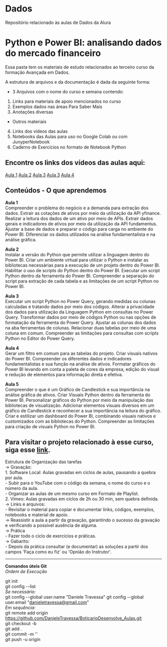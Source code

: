 # Dados
Repositório relacionado às aulas de Dados da Alura

# Python e Power BI: analisando dados do mercado financeiro

Essa pasta tem os materiais de estudo relacionados ao terceiro curso da formação Avançada em Dados.

A estrutura de arquivos e da documentação é dada da seguinte forma:  
- 3 Arquivos com o nome do curso e semana contendo:  
1. Links para materiais de apoio mencionados no curso  
2. Exemplos dados nas áreas Para Saber Mais  
3. Anotações diversas
- Outros materiais  
4. Links dos vídeos das aulas  
5. Notebooks das Aulas para uso no Google Colab ou com JunyperNotebook  
6. Caderno de Exercícios no formato de Notebook Python

## Encontre os links dos vídeos das aulas aqui:
[Aula 1]()
[Aula 2]()
[Aula 3]()
[Aula 3]()
[Aula 4]()

## Conteúdos - O que aprendemos  
**Aula 1**  
Compreender o problema do negócio e a demanda para extração dos dados.
Extrair as cotações de ativos por meio da utilização da API yfinance.
Realizar a leitura dos dados de um ativo por meio de APIs.
Extrair dados gerais e indicadores de ativos por meio da utilização da API fundamentus.
Ajustar a base de dados e preparar o código para carga no ambiente do Power BI.
Diferenciar os dados utilizados na análise fundamentalista e na análise gráfica.  

**Aula 2**  
Instalar a versão do Python que permite utilizar a linguagem dentro do Power BI.
Criar um ambiente virtual para utilizar o Python e instalar as bibliotecas necessárias para a execução de um projeto dentro do Power BI.
Habilitar o uso de scripts do Python dentro do Power BI.
Executar um script Python dentro da ferramenta do Power BI.
Compreender a separação do script para extração de cada tabela e as limitações de um script Python no Power BI.  

**Aula 3**  
Executar um script Python no Power Query, gerando medidas ou colunas calculadas e tratando dados por meio dos códigos.
Alterar a privacidade dos dados para utilização da Linguagem Python em consultas no Power Query.
Transformar dados por meio de códigos Python ou nas opções de formatação da ferramenta do Power Query.
Ajustar as colunas dos dados na aba ferramentas de colunas.
Relacionar duas tabelas por meio de uma coluna em comum.
Compreender as limitações para consultas com scripts Python no Editor do Power Query.  
   
**Aula 4**  
Gerar um filtro em comum para as tabelas do projeto.
Criar visuais nativos do Power BI.
Compreender os diferentes dados e indicadores fundamentalistas e sua função na análise de ativos.
Formatar gráficos do Power BI levando em conta a paleta de cores da empresa, edição do visual e redução de elementos para informação direta e efetiva.  

**Aula 5**  
Compreender o que é um Gráfico de Candlestick e sua importância na análise gráfica de ativos.
Criar Visuais Python dentro da ferramenta do Power BI.
Personalizar gráficos do Python por meio da manipulação das bibliotecas de visualização.
Adicionar elementos visuais diversos em um gráfico de Candlestick e reconhecer a sua importância na leitura do gráfico.
Criar e estilizar um dashboard do Power BI, combinando visuais nativos e customizados com as bibliotecas do Python.
Compreender as limitações para criação de visuais Python no Power BI.  

Para visitar o projeto relacionado à esse curso, siga esse [link]().  
-------------------------------------------------------------------------------------------
Estrutura de Organização das tarefas  
-> Gravação:  
    1. Software Local: Aulas gravadas em ciclos de aulas, pausando a quebra por aula.  
    - Subir para o YouTube com o código da semana, o nome do curso e o número da aula.  
    - Organizar as aulas de um mesmo curso em Formato de Playlist.  
    2. Vimeo: Aulas gravadas em ciclos de 2h ou 30 min, sem quebra definida.  
-> Links e arquivos:  
    - Revisitar o material para copiar e documentar links, códigos, exemplos, notebooks e material de apoio.  
-> Reassistir a aula a partir da gravação, garantindo o sucesso da gravação e verificando a possível ausência de alguma.  
-> Prática  
    - Fazer todo o ciclo de exercícios e práticas.  
-> Gabarito:  
    - Depois da prática consultar (e documentar) as soluções a partir dos campos 'Faça como eu fiz' ou 'Opnião do Instrutor'.  

----------------------------------------------------------
**Comandos úteis Git**  
*Ordem de Execução*  

git init  
git config --list  
*Se necessário:*  
git config --global user.name "Daniele Travessa" 
git config --global user.email "danieletravessa@gmail.com"   
*Em sequência:*  
git remote add origin https://github.com/DanieleTravessa/BoticarioDesenvolve_Aulas.git  
git checkout -b <branch nova>  
git add .  
git commit -m ''  
git push -u origin <branch nova>  

